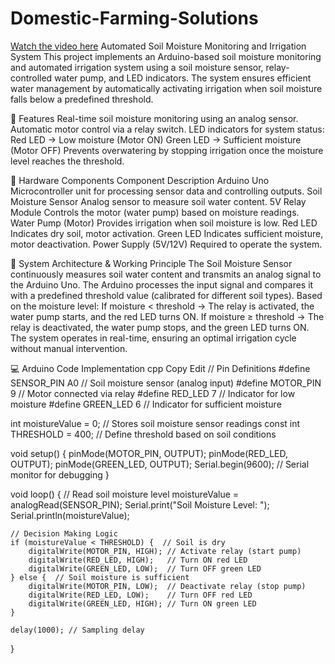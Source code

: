 # Domestic-Farming-Solutions
[Watch the video here](https://drive.google.com/file/d/1Ih5xNSfupHnHKtOyWE6N0regSlxF5dyV/view?usp=sharing)
Automated Soil Moisture Monitoring and Irrigation System
This project implements an Arduino-based soil moisture monitoring and automated irrigation system using a soil moisture sensor, relay-controlled water pump, and LED indicators. The system ensures efficient water management by automatically activating irrigation when soil moisture falls below a predefined threshold.

📌 Features
Real-time soil moisture monitoring using an analog sensor.
Automatic motor control via a relay switch.
LED indicators for system status:
Red LED → Low moisture (Motor ON)
Green LED → Sufficient moisture (Motor OFF)
Prevents overwatering by stopping irrigation once the moisture level reaches the threshold.

🔧 Hardware Components
Component	Description
Arduino Uno	Microcontroller unit for processing sensor data and controlling outputs.
Soil Moisture Sensor	Analog sensor to measure soil water content.
5V Relay Module	Controls the motor (water pump) based on moisture readings.
Water Pump (Motor)	Provides irrigation when soil moisture is low.
Red LED	Indicates dry soil, motor activation.
Green LED	Indicates sufficient moisture, motor deactivation.
Power Supply (5V/12V)	Required to operate the system.

📜 System Architecture & Working Principle
The Soil Moisture Sensor continuously measures soil water content and transmits an analog signal to the Arduino Uno.
The Arduino processes the input signal and compares it with a predefined threshold value (calibrated for different soil types).
Based on the moisture level:
If moisture < threshold → The relay is activated, the water pump starts, and the red LED turns ON.
If moisture ≥ threshold → The relay is deactivated, the water pump stops, and the green LED turns ON.
The system operates in real-time, ensuring an optimal irrigation cycle without manual intervention.

💻 Arduino Code Implementation
cpp
Copy
Edit
// Pin Definitions
#define SENSOR_PIN A0  // Soil moisture sensor (analog input)
#define MOTOR_PIN  9   // Motor connected via relay
#define RED_LED    7   // Indicator for low moisture
#define GREEN_LED  6   // Indicator for sufficient moisture

int moistureValue = 0;  // Stores soil moisture sensor readings
const int THRESHOLD = 400; // Define threshold based on soil conditions

void setup() {
    pinMode(MOTOR_PIN, OUTPUT);
    pinMode(RED_LED, OUTPUT);
    pinMode(GREEN_LED, OUTPUT);
    Serial.begin(9600); // Serial monitor for debugging
}

void loop() {
    // Read soil moisture level
    moistureValue = analogRead(SENSOR_PIN);
    Serial.print("Soil Moisture Level: ");
    Serial.println(moistureValue);

    // Decision Making Logic
    if (moistureValue < THRESHOLD) {  // Soil is dry
        digitalWrite(MOTOR_PIN, HIGH); // Activate relay (start pump)
        digitalWrite(RED_LED, HIGH);   // Turn ON red LED
        digitalWrite(GREEN_LED, LOW);  // Turn OFF green LED
    } else {  // Soil moisture is sufficient
        digitalWrite(MOTOR_PIN, LOW);  // Deactivate relay (stop pump)
        digitalWrite(RED_LED, LOW);    // Turn OFF red LED
        digitalWrite(GREEN_LED, HIGH); // Turn ON green LED
    }

    delay(1000); // Sampling delay
}


